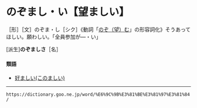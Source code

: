 # のぞまし・い【望ましい】

［形］［文］のぞま・し［シク］《動詞「[のぞ（望）む](のぞむ（望む）)」の形容詞化》そうあってほしい。願わしい。「全員参加が―・い」

\[派生\]**のぞましさ**［名］

#### 類語

-   [好ましい(このましい)](このましい（好ましい）)

---
`https://dictionary.goo.ne.jp/word/%E6%9C%9B%E3%81%BE%E3%81%97%E3%81%84/`